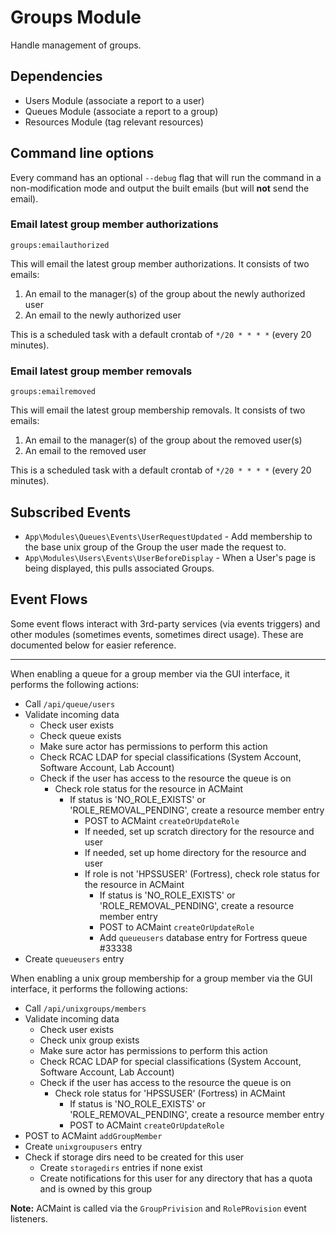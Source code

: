 # Groups Module

Handle management of groups.

## Dependencies

* Users Module (associate a report to a user)
* Queues Module (associate a report to a group)
* Resources Module (tag relevant resources)

## Command line options

Every command has an optional `--debug` flag that will run the command in a non-modification mode and output the built emails (but will **not** send the email).

### Email latest group member authorizations

`groups:emailauthorized`

This will email the latest group member authorizations. It consists of two emails:

1. An email to the manager(s) of the group about the newly authorized user
2. An email to the newly authorized user

This is a scheduled task with a default crontab of `*/20 * * * *` (every 20 minutes).

### Email latest group member removals

`groups:emailremoved`

This will email the latest group membership removals. It consists of two emails:

1. An email to the manager(s) of the group about the removed user(s)
2. An email to the removed user

This is a scheduled task with a default crontab of `*/20 * * * *` (every 20 minutes).

## Subscribed Events

 * `App\Modules\Queues\Events\UserRequestUpdated` - Add membership to the base unix group of the Group the user made the request to.
 * `App\Modules\Users\Events\UserBeforeDisplay` - When a User's page is being displayed, this pulls associated Groups.

## Event Flows

Some event flows interact with 3rd-party services (via events triggers) and other modules (sometimes events, sometimes direct usage). These are documented below for easier reference.

---

When enabling a queue for a group member via the GUI interface, it performs the following actions:

* Call `/api/queue/users`
* Validate incoming data
  * Check user exists
  * Check queue exists
  * Make sure actor has permissions to perform this action
  * Check RCAC LDAP for special classifications (System Account, Software Account, Lab Account)
  * Check if the user has access to the resource the queue is on
    * Check role status for the resource in ACMaint
      * If status is 'NO_ROLE_EXISTS' or 'ROLE_REMOVAL_PENDING', create a resource member entry
        * POST to ACMaint `createOrUpdateRole`
        * If needed, set up scratch directory for the resource and user
        * If needed, set up home directory for the resource and user
        * If role is not 'HPSSUSER' (Fortress), check role status for the resource in ACMaint
          * If status is 'NO_ROLE_EXISTS' or 'ROLE_REMOVAL_PENDING', create a resource member entry
          * POST to ACMaint `createOrUpdateRole`
          * Add `queueusers` database entry for Fortress queue #33338
* Create `queueusers` entry

When enabling a unix group membership for a group member via the GUI interface, it performs the following actions:

* Call `/api/unixgroups/members`
* Validate incoming data
  * Check user exists
  * Check unix group exists
  * Make sure actor has permissions to perform this action
  * Check RCAC LDAP for special classifications (System Account, Software Account, Lab Account)
  * Check if the user has access to the resource the queue is on
    * Check role status for 'HPSSUSER' (Fortress) in ACMaint
      * If status is 'NO_ROLE_EXISTS' or 'ROLE_REMOVAL_PENDING', create a resource member entry
      * POST to ACMaint `createOrUpdateRole`
* POST to ACMaint `addGroupMember`
* Create `unixgroupusers` entry
* Check if storage dirs need to be created for this user
  * Create `storagedirs` entries if none exist
  * Create notifications for this user for any directory that has a quota and is owned by this group

**Note:** ACMaint is called via the `GroupPrivision` and `RolePRovision` event listeners.
